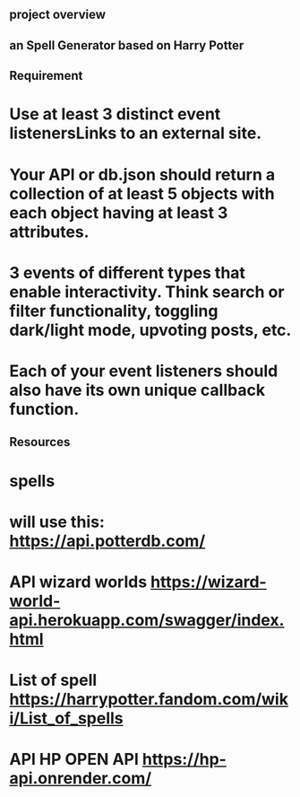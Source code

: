 ## project overview
## **an Spell Generator based on Harry Potter**





## Requirement
# Use at least 3 distinct event listenersLinks to an external site. 
# Your API or db.json should return a collection of at least 5 objects with each object having at least 3 attributes.
# 3 events of different types that enable interactivity. Think search or filter functionality, toggling dark/light mode, upvoting posts, etc. 
# Each of your event listeners should also have its own unique callback function. 

## Resources

# spells
# will use this: https://api.potterdb.com/
# API wizard worlds https://wizard-world-api.herokuapp.com/swagger/index.html
# List of spell https://harrypotter.fandom.com/wiki/List_of_spells



# API HP OPEN API https://hp-api.onrender.com/



